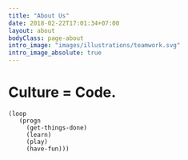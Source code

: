 ```yaml
---
title: "About Us"
date: 2018-02-22T17:01:34+07:00
layout: about
bodyClass: page-about
intro_image: "images/illustrations/teamwork.svg"
intro_image_absolute: true
---
```


# Culture = Code.

```common-lisp
(loop
   (progn
     (get-things-done)
     (learn)
     (play)
     (have-fun)))
```
